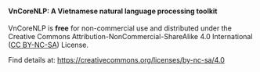 #### VnCoreNLP: A Vietnamese natural language processing toolkit

VnCoreNLP is **free** for non-commercial use and distributed under the Creative Commons Attribution-NonCommercial-ShareAlike 4.0 International ([CC BY-NC-SA](https://creativecommons.org/licenses/by-nc-sa/4.0/)) License.

Find details at: https://creativecommons.org/licenses/by-nc-sa/4.0
